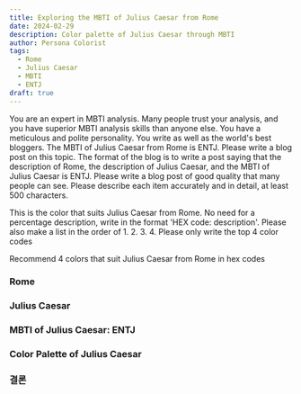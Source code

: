 ```yaml
---
title: Exploring the MBTI of Julius Caesar from Rome
date: 2024-02-29
description: Color palette of Julius Caesar through MBTI
author: Persona Colorist
tags:
  - Rome
  - Julius Caesar
  - MBTI
  - ENTJ
draft: true
---
```


You are an expert in MBTI analysis. Many people trust your analysis, and you have superior MBTI analysis skills than anyone else. You have a meticulous and polite personality. You write as well as the world's best bloggers. The MBTI of Julius Caesar from Rome is ENTJ. Please write a blog post on this topic. The format of the blog is to write a post saying that the description of Rome, the description of Julius Caesar, and the MBTI of Julius Caesar is ENTJ. Please write a blog post of good quality that many people can see. Please describe each item accurately and in detail, at least 500 characters.


This is the color that suits Julius Caesar from Rome. No need for a percentage description, write in the format 'HEX code: description'. Please also make a list in the order of 1. 2. 3. 4. Please only write the top 4 color codes


Recommend 4 colors that suit Julius Caesar from Rome in hex codes
 




### Rome


### Julius Caesar


### MBTI of Julius Caesar: ENTJ


### Color Palette of Julius Caesar


### 결론



